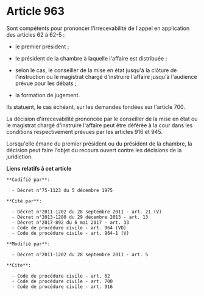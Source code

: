 # Article 963

Sont compétents pour prononcer l'irrecevabilité de l'appel en application des articles 62 à 62-5 :

- le premier président ;

- le président de la chambre à laquelle l'affaire est distribuée ;

- selon le cas, le conseiller de la mise en état jusqu'à la clôture de l'instruction ou le magistrat chargé d'instruire
l'affaire jusqu'à l'audience prévue pour les débats ;

- la formation de jugement. 

Ils statuent, le cas échéant, sur les demandes fondées sur l'article 700. 

La décision d'irrecevabilité prononcée par le conseiller de la mise en état ou le magistrat chargé d'instruire l'affaire peut
être déférée à la cour dans les conditions respectivement prévues par les articles 916 et 945. 

Lorsqu'elle émane du premier président ou du président de la chambre, la décision peut faire l'objet du recours ouvert contre
les décisions de la juridiction.

**Liens relatifs à cet article**

	**Codifié par**:

	  - Décret n°75-1123 du 5 décembre 1975

	**Cité par**:

	  - Décret n°2011-1202 du 28 septembre 2011 - art. 21 (V)
	  - Décret n°2013-1280 du 29 décembre 2013 - art. 13
	  - Décret n°2017-892 du 6 mai 2017 - art. 33
	  - Code de procédure civile - art. 964 (VD)
	  - Code de procédure civile - art. 964-1 (V)

	**Modifié par**:

	  - Décret n°2011-1202 du 28 septembre 2011 - art. 5

	**Cite**:

	  - Code de procédure civile - art. 62
	  - Code de procédure civile - art. 700
	  - Code de procédure civile - art. 916
